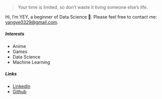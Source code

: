 > Your time is limited, so don’t waste it living someone else’s life. 

Hi, I’m YEY, a beginner of Data Science 👻. Please feel free to contact me: <yangye0329@gmail.com>.

##### Interests

* Anime
* Games
* Data Science
* Machine Learning

##### Links

* [LinkedIn](https://www.linkedin.com/in/ye-andy-yang-7a879988/)
* [Github](https://github.com/Andy-TK)
